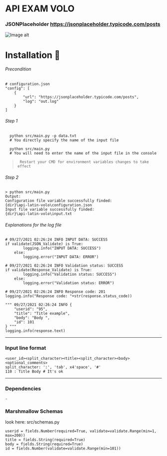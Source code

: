 # API EXAM VOLO
### JSONPlaceholder https://jsonplaceholder.typicode.com/posts

![Image alt](https://img.shields.io/badge/pycodestyle-✔-green)
# Installation 🐍

###### Precondition

>

	# configuration.json
    "config": [
		{
			"url": "https://jsonplaceholder.typicode.com/posts",
			"log": "out.log"
		}
	]
    
>

###### Step 1
      python src/main.py -p data.txt 
      # You directly specify the name of the input file

      python src/main.py 
      # You will need to enter the name of the input file in the console

>      Restart your CMD for environment variables changes to take effect

###### Step 2
    > python src/main.py
    Output:
    Configuration file variable successfully finded:
    {dir}\api-latin-volo\configuration.json
    Input file variable successfully finded:
    {dir}\api-latin-volo\input.txt
###### Explanations for the log file
	# 09/27/2021 02:26:24 INFO INPUT DATA: SUCCESS
	if validate(JSON_Validate) is True:
            logging.info("INPUT DATA: SUCCESS")
        else:
            logging.error("INPUT DATA: ERROR")

	# 09/27/2021 02:26:24 INFO Validation status: SUCCESS
	if validate(Response_Validate) is True:
            logging.info("Validation status: SUCCESS")
        else:
            logging.error("Validation status: ERROR")
	    
	# 09/27/2021 02:26:24 INFO Response code: 201
	logging.info("Response code: "+str(response.status_code))
	
	""" 09/27/2021 02:26:24 INFO {
  		"userid": "95",
  		"title": "Title example",
  		"body": "Body ",
  		"id": 101
	} """
	logging.info(response.text)
<hr>

### Input line format
    <user_id><split_character><title><split_character><body><optional_comments>
    split_character: ':', 'tab', x4'space', '#'
    110 : Title	Body # It's ok
<hr>
    
### Dependencies
    -
### Marshmallow Schemas
look here: src/schemas.py

    userid = fields.Number(required=True, validate=validate.Range(min=1, max=200))
    title = fields.String(required=True)
    body = fields.String(required=True)
    id = fields.Number(validate=validate.Range(min=101))
